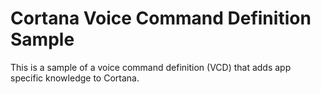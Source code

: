 # Cortana Voice Command Definition Sample

This is a sample of a voice command definition (VCD) that adds app specific knowledge to Cortana.